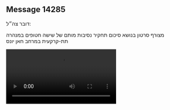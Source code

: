 ## Message 14285

דובר צה״ל:

מצורף סרטון בנושא סיכום תחקיר נסיבות מותם של שישה חטופים במנהרה תת-קרקעית במרחב חאן יונס

![Video](https://data.iron-swords.co.il/2024/December/04/https://data.iron-swords.co.il/2024/December/04/14285/14285_media.mp4)
